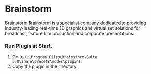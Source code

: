 # Brainstorm

[Brainstorm](https://www.brainstorm3d.com/) Brainstorm is a specialist company dedicated to providing industry-leading real-time 3D graphics and virtual set solutions for broadcast, feature film production and corporate presentations.

### Run Plugin at Start.

1. Go to `C:\Program Files\Brainstorm\Suite 5.0\share\presets\modes\plugins`
2. Copy the plugin in the directory.
